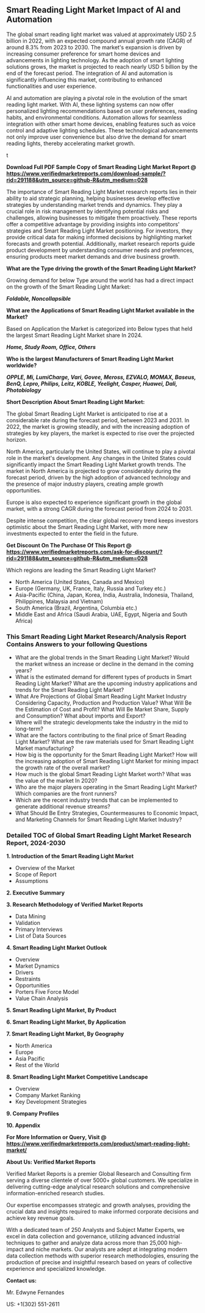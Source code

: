 <h2>Smart Reading Light Market Impact of AI and Automation</h2><p>The global smart reading light market was valued at approximately USD 2.5 billion in 2022, with an expected compound annual growth rate (CAGR) of around 8.3% from 2023 to 2030. The market's expansion is driven by increasing consumer preference for smart home devices and advancements in lighting technology. As the adoption of smart lighting solutions grows, the market is projected to reach nearly USD 5 billion by the end of the forecast period. The integration of AI and automation is significantly influencing this market, contributing to enhanced functionalities and user experience.</p><p>AI and automation are playing a pivotal role in the evolution of the smart reading light market. With AI, these lighting systems can now offer personalized lighting recommendations based on user preferences, reading habits, and environmental conditions. Automation allows for seamless integration with other smart home devices, enabling features such as voice control and adaptive lighting schedules. These technological advancements not only improve user convenience but also drive the demand for smart reading lights, thereby accelerating market growth.</p>t</p><p id="" class=""><strong>Download Full PDF Sample Copy of Smart Reading Light Market Report @ <a href="https://www.verifiedmarketreports.com/download-sample/?rid=291188&utm_source=github-R&utm_medium=028" target="_blank">https://www.verifiedmarketreports.com/download-sample/?rid=291188&utm_source=github-R&utm_medium=028</a></strong></p><p>The importance of&nbsp;Smart Reading Light Market research reports lies in their ability to aid strategic planning, helping businesses develop effective strategies by understanding market trends and dynamics. They play a crucial role in risk management by identifying potential risks and challenges, allowing businesses to mitigate them proactively. These reports offer a competitive advantage by providing insights into competitors' strategies and Smart Reading Light Market positioning. For investors, they provide critical data for making informed decisions by highlighting market forecasts and growth potential. Additionally, market research reports guide product development by understanding consumer needs and preferences, ensuring products meet market demands and drive business growth.</p><p><strong>What are the&nbsp;Type driving the growth of the Smart Reading Light Market?</strong></p><p id="" class="">Growing demand for below Type around the world has had a direct impact on the growth of the Smart Reading Light Market:</p><em><strong>Foldable, Noncollapsible</strong></em></p><strong>What are the&nbsp;Applications&nbsp;of Smart Reading Light Market available in the Market?</strong></p><p id="" class="">Based on Application the Market is categorized into Below types that held the largest Smart Reading Light Market share In 2024.</p><em><strong>Home, Study Room, Office, Others</strong></em></p><strong>Who is the largest Manufacturers of Smart Reading Light Market worldwide?</strong></p><p><em><strong>OPPLE, Mi, LumiCharge, Vari, Govee, Meross, EZVALO, MOMAX, Baseus, BenQ, Lepro, Philips, Leitz, KOBLE, Yeelight, Casper, Huawei, Dali, Photobiology</strong></em></p><p id="" class=""><strong>Short Description About Smart Reading Light Market:</strong></p><p>The global Smart Reading Light Market is anticipated to rise at a considerable rate during the forecast period, between 2023 and 2031. In 2022, the market is growing steadily, and with the increasing adoption of strategies by key players, the market is expected to rise over the projected horizon.</p><p>North America, particularly the United States, will continue to play a pivotal role in the market's development. Any changes in the United States could significantly impact the Smart Reading Light Market growth trends. The market in North America is projected to grow considerably during the forecast period, driven by the high adoption of advanced technology and the presence of major industry players, creating ample growth opportunities.</p><p>Europe is also expected to experience significant growth in the global market, with a strong CAGR during the forecast period from 2024 to 2031.</p><p>Despite intense competition, the clear global recovery trend keeps investors optimistic about the Smart Reading Light Market, with more new investments expected to enter the field in the future.</p><p id="" class=""><strong>Get Discount On The Purchase Of This Report @ <a href="https://www.verifiedmarketreports.com/ask-for-discount/?rid=291188&utm_source=github-R&utm_medium=028" target="_blank">https://www.verifiedmarketreports.com/ask-for-discount/?rid=291188&utm_source=github-R&utm_medium=028</a></strong></p>Which regions are leading the Smart Reading Light Market?</p><ul><li>North America (United States, Canada and Mexico)</li><li>Europe (Germany, UK, France, Italy, Russia and Turkey etc.)</li><li>Asia-Pacific (China, Japan, Korea, India, Australia, Indonesia, Thailand, Philippines, Malaysia and Vietnam)</li><li>South America (Brazil, Argentina, Columbia etc.)</li><li>Middle East and Africa (Saudi Arabia, UAE, Egypt, Nigeria and South Africa)</li></ul><h3 id="" class="">This Smart Reading Light Market Research/Analysis Report Contains Answers to your following Questions</h3><ul><li>What are the global trends in the Smart Reading Light Market? Would the market witness an increase or decline in the demand in the coming years?</li><li>What is the estimated demand for different types of products in Smart Reading Light Market? What are the upcoming industry applications and trends for the Smart Reading Light Market?</li><li>What Are Projections of Global Smart Reading Light Market Industry Considering Capacity, Production and Production Value? What Will Be the Estimation of Cost and Profit? What Will Be Market Share, Supply and Consumption? What about imports and Export?</li><li>Where will the strategic developments take the industry in the mid to long-term?</li><li>What are the factors contributing to the final price of Smart Reading Light Market? What are the raw materials used for Smart Reading Light Market manufacturing?</li><li>How big is the opportunity for the Smart Reading Light Market? How will the increasing adoption of Smart Reading Light Market for mining impact the growth rate of the overall market?</li><li>How much is the global Smart Reading Light Market worth? What was the value of the market In 2020?</li><li>Who are the major players operating in the Smart Reading Light Market? Which companies are the front runners?</li><li>Which are the recent industry trends that can be implemented to generate additional revenue streams?</li><li>What Should Be Entry Strategies, Countermeasures to Economic Impact, and Marketing Channels for Smart Reading Light Market Industry?</li></ul><h3 id="" class="">Detailed TOC of Global Smart Reading Light Market Research Report, 2024-2030</h3><p id="" class=""><strong>1. Introduction of the Smart Reading Light Market</strong></p><ul><li>Overview of the Market</li><li>Scope of Report</li><li>Assumptions</li></ul><p id="" class=""><strong>2. Executive Summary</strong></p><p id="" class=""><strong>3. Research Methodology of Verified Market Reports</strong></p><ul><li>Data Mining</li><li>Validation</li><li>Primary Interviews</li><li>List of Data Sources</li></ul><p id="" class=""><strong>4. Smart Reading Light Market Outlook</strong></p><ul><li>Overview</li><li>Market Dynamics</li><li>Drivers</li><li>Restraints</li><li>Opportunities</li><li>Porters Five Force Model</li><li>Value Chain Analysis</li></ul><p id="" class=""><strong>5. Smart Reading Light Market, By Product</strong></p><p id="" class=""><strong>6. Smart Reading Light Market, By Application</strong></p><p id="" class=""><strong>7. Smart Reading Light Market, By Geography</strong></p><ul><li>North America</li><li>Europe</li><li>Asia Pacific</li><li>Rest of the World</li></ul><p id="" class=""><strong>8. Smart Reading Light Market Competitive Landscape</strong></p><ul><li>Overview</li><li>Company Market Ranking</li><li>Key Development Strategies</li></ul><p id="" class=""><strong>9. Company Profiles</strong></p><p id="" class=""><strong>10. Appendix</strong></p><p id="" class=""><strong>For More Information or Query, Visit @ <a href="https://www.verifiedmarketreports.com/product/smart-reading-light-market/" target="_blank">https://www.verifiedmarketreports.com/product/smart-reading-light-market/</a></strong></p><p id="" class=""><strong>About Us: Verified Market Reports</strong></p><p id="" class="">Verified Market Reports is a premier Global Research and Consulting firm serving a diverse clientele of over 5000+ global customers. We specialize in delivering cutting-edge analytical research solutions and comprehensive information-enriched research studies.</p><p id="" class="">Our expertise encompasses strategic and growth analyses, providing the crucial data and insights required to make informed corporate decisions and achieve key revenue goals.</p><p id="" class="">With a dedicated team of 250 Analysts and Subject Matter Experts, we excel in data collection and governance, utilizing advanced industrial techniques to gather and analyze data across more than 25,000 high-impact and niche markets. Our analysts are adept at integrating modern data collection methods with superior research methodologies, ensuring the production of precise and insightful research based on years of collective experience and specialized knowledge.</p><p id="" class=""><strong>Contact us:</strong></p><p id="" class="">Mr. Edwyne Fernandes</p><p id="" class="">US: +1(302) 551-2611</p>